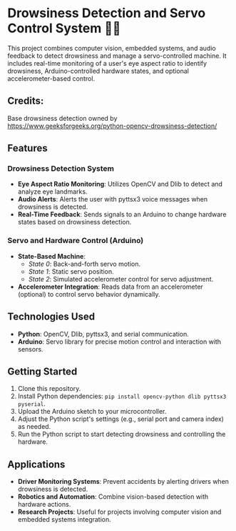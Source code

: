 # Drowsiness Detection and Servo Control System 🚨🤖

This project combines computer vision, embedded systems, and audio feedback to detect drowsiness and manage a servo-controlled machine. It includes real-time monitoring of a user's eye aspect ratio to identify drowsiness, Arduino-controlled hardware states, and optional accelerometer-based control.

## Credits: 

Base drowsiness detection owned by https://www.geeksforgeeks.org/python-opencv-drowsiness-detection/

## Features

### Drowsiness Detection System
- **Eye Aspect Ratio Monitoring**: Utilizes OpenCV and Dlib to detect and analyze eye landmarks.
- **Audio Alerts**: Alerts the user with pyttsx3 voice messages when drowsiness is detected.
- **Real-Time Feedback**: Sends signals to an Arduino to change hardware states based on drowsiness detection.

### Servo and Hardware Control (Arduino)
- **State-Based Machine**:
  - *State 0*: Back-and-forth servo motion.
  - *State 1*: Static servo position.
  - *State 2*: Simulated accelerometer control for servo adjustment.
- **Accelerometer Integration**: Reads data from an accelerometer (optional) to control servo behavior dynamically.

## Technologies Used
- **Python**: OpenCV, Dlib, pyttsx3, and serial communication.
- **Arduino**: Servo library for precise motion control and interaction with sensors.

## Getting Started
1. Clone this repository.
2. Install Python dependencies: `pip install opencv-python dlib pyttsx3 pyserial`.
3. Upload the Arduino sketch to your microcontroller.
4. Adjust the Python script's settings (e.g., serial port and camera index) as needed.
5. Run the Python script to start detecting drowsiness and controlling the hardware.

## Applications
- **Driver Monitoring Systems**: Prevent accidents by alerting drivers when drowsiness is detected.
- **Robotics and Automation**: Combine vision-based detection with hardware actions.
- **Research Projects**: Useful for projects involving computer vision and embedded systems integration.
